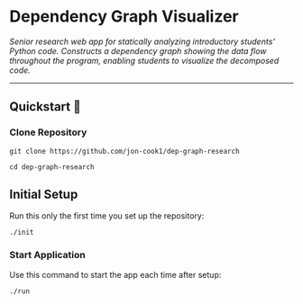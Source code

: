 # Dependency Graph Visualizer

_Senior research web app for statically analyzing introductory students' Python code. Constructs a dependency graph showing the data flow throughout the program, enabling students to visualize the decomposed code._

---

## Quickstart 🚀

### Clone Repository
```git clone https://github.com/jon-cook1/dep-graph-research```

```cd dep-graph-research```

## Initial Setup
Run this only the first time you set up the repository:

```./init```

### Start Application
Use this command to start the app each time after setup:

```./run```